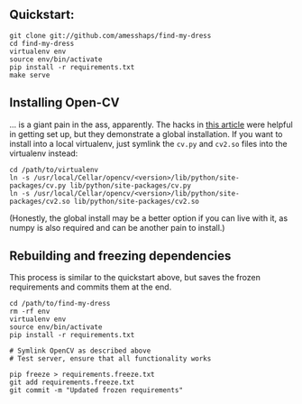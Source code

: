 Quickstart:
-----------
```
git clone git://github.com/amesshaps/find-my-dress
cd find-my-dress
virtualenv env
source env/bin/activate
pip install -r requirements.txt
make serve
```

Installing Open-CV
------------------
... is a giant pain in the ass, apparently.  The hacks in [this article](http://www.mobileway.net/2015/02/14/install-opencv-for-python-on-mac-os-x/)
were helpful in getting set up, but they demonstrate a global installation.  If you want to install into a local
virtualenv, just symlink the `cv.py` and `cv2.so` files into the virtualenv instead:
```
cd /path/to/virtualenv
ln -s /usr/local/Cellar/opencv/<version>/lib/python/site-packages/cv.py lib/python/site-packages/cv.py
ln -s /usr/local/Cellar/opencv/<version>/lib/python/site-packages/cv2.so lib/python/site-packages/cv2.so
```
(Honestly, the global install may be a better option if you can live with it, as numpy is also required
and can be another pain to install.)


Rebuilding and freezing dependencies
------------------------------------
This process is similar to the quickstart above, but saves the frozen requirements
and commits them at the end.
```
cd /path/to/find-my-dress
rm -rf env
virtualenv env
source env/bin/activate
pip install -r requirements.txt

# Symlink OpenCV as described above
# Test server, ensure that all functionality works

pip freeze > requirements.freeze.txt
git add requirements.freeze.txt
git commit -m "Updated frozen requirements"
```
